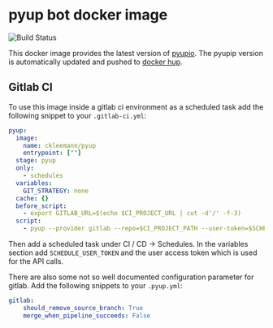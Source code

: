 # pyup bot docker image
![Build Status](https://github.com/ckleemann/docker-pyup/workflows/ci/badge.svg)

This docker image provides the latest version of [pyupio](https://pypi.org/project/pyupio/). The pyupip version is automatically updated and pushed to [docker hup](https://hub.docker.com/r/ckleemann/pyup).

## Gitlab CI
To use this image inside a gitlab ci environment as a scheduled task add the following snippet to your ```.gitlab-ci.yml```:

```yaml
pyup:
  image:
    name: ckleemann/pyup
    entrypoint: [""]
  stage: pyup
  only:
    - schedules
  variables:
    GIT_STRATEGY: none
  cache: {}
  before_script:
    - export GITLAB_URL=$(echo $CI_PROJECT_URL | cut -d'/' -f-3)
  script:
    - pyup --provider gitlab --repo=$CI_PROJECT_PATH --user-token=$SCHEDULE_USER_TOKEN@$GITLAB_URL --branch $CI_COMMIT_REF_NAME
```
Then add a scheduled task under CI / CD -> Schedules. In the variables section add ```SCHEDULE_USER_TOKEN``` and the user access token which is used for the API calls.

There are also some not so well documented configuration parameter for gitlab. Add the following snippets to your ```.pyup.yml```:
```yaml
gitlab:
    should_remove_source_branch: True
    merge_when_pipeline_succeeds: False
```
